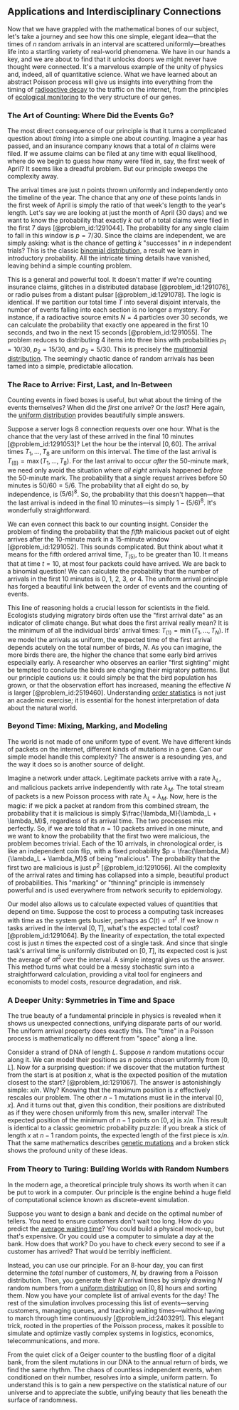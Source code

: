 ## Applications and Interdisciplinary Connections

Now that we have grappled with the mathematical bones of our subject, let's take a journey and see how this one simple, elegant idea—that the times of $n$ random arrivals in an interval are scattered uniformly—breathes life into a startling variety of real-world phenomena. We have in our hands a key, and we are about to find that it unlocks doors we might never have thought were connected. It's a marvelous example of the unity of physics and, indeed, all of quantitative science. What we have learned about an abstract Poisson process will give us insights into everything from the timing of [radioactive decay](@article_id:141661) to the traffic on the internet, from the principles of [ecological monitoring](@article_id:183701) to the very structure of our genes.

### The Art of Counting: Where Did the Events Go?

The most direct consequence of our principle is that it turns a complicated question about *timing* into a simple one about *counting*. Imagine a year has passed, and an insurance company knows that a total of $n$ claims were filed. If we assume claims can be filed at any time with equal likelihood, where do we begin to guess how many were filed in, say, the first week of April? It seems like a dreadful problem. But our principle sweeps the complexity away.

The arrival times are just $n$ points thrown uniformly and independently onto the timeline of the year. The chance that any *one* of these points lands in the first week of April is simply the ratio of that week's length to the year's length. Let's say we are looking at just the month of April (30 days) and we want to know the probability that exactly $k$ out of $n$ total claims were filed in the first 7 days [@problem_id:1291044]. The probability for any single claim to fall in this window is $p = 7/30$. Since the claims are independent, we are simply asking: what is the chance of getting $k$ "successes" in $n$ independent trials? This is the classic [binomial distribution](@article_id:140687), a result we learn in introductory probability. All the intricate timing details have vanished, leaving behind a simple counting problem.

This is a general and powerful tool. It doesn't matter if we're counting insurance claims, glitches in a distributed database [@problem_id:1291076], or radio pulses from a distant pulsar [@problem_id:1291078]. The logic is identical. If we partition our total time $T$ into several disjoint intervals, the number of events falling into each section is no longer a mystery. For instance, if a radioactive source emits $N=4$ particles over 30 seconds, we can calculate the probability that exactly one appeared in the first 10 seconds, and two in the next 15 seconds [@problem_id:1291055]. The problem reduces to distributing 4 items into three bins with probabilities $p_1 = 10/30$, $p_2 = 15/30$, and $p_3 = 5/30$. This is precisely the [multinomial distribution](@article_id:188578). The seemingly chaotic dance of random arrivals has been tamed into a simple, predictable allocation.

### The Race to Arrive: First, Last, and In-Between

Counting events in fixed boxes is useful, but what about the timing of the events themselves? When did the *first* one arrive? Or the *last*? Here again, the [uniform distribution](@article_id:261240) provides beautifully simple answers.

Suppose a server logs 8 connection requests over one hour. What is the chance that the very last of these arrived in the final 10 minutes [@problem_id:1291053]? Let the hour be the interval $[0, 60]$. The arrival times $T_1, \dots, T_8$ are uniform on this interval. The time of the last arrival is $T_{(8)} = \max(T_1, \dots, T_8)$. For the last arrival to occur *after* the 50-minute mark, we need only avoid the situation where *all eight* arrivals happened *before* the 50-minute mark. The probability that a single request arrives before 50 minutes is $50/60 = 5/6$. The probability that all eight do so, by independence, is $(5/6)^8$. So, the probability that this doesn't happen—that the last arrival is indeed in the final 10 minutes—is simply $1 - (5/6)^8$. It's wonderfully straightforward.

We can even connect this back to our counting insight. Consider the problem of finding the probability that the *fifth* malicious packet out of eight arrives after the 10-minute mark in a 15-minute window [@problem_id:1291052]. This sounds complicated. But think about what it means for the fifth ordered arrival time, $T_{(5)}$, to be greater than 10. It means that at time $t=10$, at most four packets could have arrived. We are back to a binomial question! We can calculate the probability that the number of arrivals in the first 10 minutes is 0, 1, 2, 3, or 4. The uniform arrival principle has forged a beautiful link between the order of events and the counting of events.

This line of reasoning holds a crucial lesson for scientists in the field. Ecologists studying migratory birds often use the "first arrival date" as an indicator of climate change. But what does the first arrival really mean? It is the minimum of all the individual birds' arrival times: $T_{(1)} = \min(T_1, \dots, T_N)$. If we model the arrivals as uniform, the expected time of the first arrival depends acutely on the total number of birds, $N$. As you can imagine, the more birds there are, the higher the chance that some early bird arrives especially early. A researcher who observes an earlier "first sighting" might be tempted to conclude the birds are changing their migratory patterns. But our principle cautions us: it could simply be that the bird population has grown, or that the observation effort has increased, meaning the effective $N$ is larger [@problem_id:2519460]. Understanding [order statistics](@article_id:266155) is not just an academic exercise; it is essential for the honest interpretation of data about the natural world.

### Beyond Time: Mixing, Marking, and Modeling

The world is not made of one uniform type of event. We have different kinds of packets on the internet, different kinds of mutations in a gene. Can our simple model handle this complexity? The answer is a resounding yes, and the way it does so is another source of delight.

Imagine a network under attack. Legitimate packets arrive with a rate $\lambda_L$, and malicious packets arrive independently with rate $\lambda_M$. The total stream of packets is a new Poisson process with rate $\lambda_L + \lambda_M$. Now, here is the magic: if we pick a packet at random from this combined stream, the probability that it is malicious is simply $\frac{\lambda_M}{\lambda_L + \lambda_M}$, regardless of its arrival time. The two processes mix perfectly. So, if we are told that $n=10$ packets arrived in one minute, and we want to know the probability that the first two were malicious, the problem becomes trivial. Each of the 10 arrivals, in chronological order, is like an independent coin flip, with a fixed probability $p = \frac{\lambda_M}{\lambda_L + \lambda_M}$ of being "malicious". The probability that the first two are malicious is just $p^2$ [@problem_id:1291056]. All the complexity of the arrival rates and timing has collapsed into a simple, beautiful product of probabilities. This "marking" or "thinning" principle is immensely powerful and is used everywhere from network security to epidemiology.

Our model also allows us to calculate expected values of quantities that depend on time. Suppose the cost to process a computing task increases with time as the system gets busier, perhaps as $C(t) = \alpha t^2$. If we know $n$ tasks arrived in the interval $[0, T]$, what's the expected total cost? [@problem_id:1291064]. By the linearity of expectation, the total expected cost is just $n$ times the expected cost of a single task. And since that single task's arrival time is uniformly distributed on $[0, T]$, its expected cost is just the average of $\alpha t^2$ over the interval. A simple integral gives us the answer. This method turns what could be a messy stochastic sum into a straightforward calculation, providing a vital tool for engineers and economists to model costs, resource degradation, and risk.

### A Deeper Unity: Symmetries in Time and Space

The true beauty of a fundamental principle in physics is revealed when it shows us unexpected connections, unifying disparate parts of our world. The uniform arrival property does exactly this. The "time" in a Poisson process is mathematically no different from "space" along a line.

Consider a strand of DNA of length $L$. Suppose $n$ random mutations occur along it. We can model their positions as $n$ points chosen uniformly from $[0, L]$. Now for a surprising question: if we discover that the mutation furthest from the start is at position $x$, what is the expected position of the mutation closest to the start? [@problem_id:1291067]. The answer is astonishingly simple: $x/n$. Why? Knowing that the maximum position is $x$ effectively rescales our problem. The other $n-1$ mutations must lie in the interval $[0, x]$. And it turns out that, given this condition, their positions are distributed as if they were chosen uniformly from this new, smaller interval! The expected position of the minimum of $n-1$ points on $[0, x]$ is $x/n$. This result is identical to a classic geometric probability puzzle: if you break a stick of length $x$ at $n-1$ random points, the expected length of the first piece is $x/n$. That the same mathematics describes [genetic mutations](@article_id:262134) and a broken stick shows the profound unity of these ideas.

### From Theory to Turing: Building Worlds with Random Numbers

In the modern age, a theoretical principle truly shows its worth when it can be put to work in a computer. Our principle is the engine behind a huge field of computational science known as discrete-event simulation.

Suppose you want to design a bank and decide on the optimal number of tellers. You need to ensure customers don't wait too long. How do you predict the [average waiting time](@article_id:274933)? You could build a physical mock-up, but that's expensive. Or you could use a computer to simulate a day at the bank. How does that work? Do you have to check every second to see if a customer has arrived? That would be terribly inefficient.

Instead, you can use our principle. For an 8-hour day, you can first determine the *total* number of customers, $N$, by drawing from a Poisson distribution. Then, you generate their $N$ arrival times by simply drawing $N$ random numbers from a [uniform distribution](@article_id:261240) on $[0, 8]$ hours and sorting them. Now you have your complete list of arrival events for the day! The rest of the simulation involves processing this list of events—serving customers, managing queues, and tracking waiting times—without having to march through time continuously [@problem_id:2403291]. This elegant trick, rooted in the properties of the Poisson process, makes it possible to simulate and optimize vastly complex systems in logistics, economics, telecommunications, and more.

From the quiet click of a Geiger counter to the bustling floor of a digital bank, from the silent mutations in our DNA to the annual return of birds, we find the same rhythm. The chaos of countless independent events, when conditioned on their number, resolves into a simple, uniform pattern. To understand this is to gain a new perspective on the statistical nature of our universe and to appreciate the subtle, unifying beauty that lies beneath the surface of randomness.